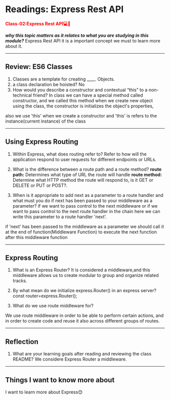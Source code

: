 

# Readings: Express Rest API

**<span style="color:red">Class-02:Express Rest API💻📗</span>**

 ***why this topic matters as it relates to what you are studying in this module?***
    Express Rest API it is a important concept we must to learn more about it.

_______________________________________________

## Review: ES6 Classes

1. Classes are a template for creating ____.
  Objects.
2. a class declaration be hoisted?
   No
3. How would you describe a constructor and contextual “this” to a non-technical friend?
 In class we can have a special method called constructor, and we called this method when we create new object using the class,
 the constructor is initializes the object's properties,

also we use 'this' when we create a constructor and 'this' is refers to the instance(current instance) of the class
_______________________________________________

## Using Express Routing

1. Within Express, what does routing refer to?
Refer to how will the application respond to user requests for different endpoints or URLs.

2. What is the difference between a route path and a route method?
**route path:**  Determines what type of URL the route will handle
**route method:** Determine what HTTP method the route will respond to, is it GET or DELETE or PUT or POST?.

3. When is it appropriate to add next as a parameter to a route handler and what must you do if next has been passed to your middleware as a parameter?
if we want to pass control to the next middleware or  if we want to pass control to the next route handler in the chain here we can write this parameter to a route handler 'next'. 

if 'next' has been passed to the middleware as a parameter we should call it at the end of function(Middleware Function) to execute the next function after this middleware function
_______________________________________________

## Express Routing

1. What is an Express Router?
It is considered a middleware,and this middleware allows us to create modular to group and organize related tracks.

2. By what mean do we initialize express.Router() in an express server?
const router=express.Router();

3. What do we use route middleware for?

We use route middleware in order to be able to perform certain actions, and in order to create code and reuse it also across different groups of routes.
_______________________________________________

## Reflection

1. What are your learning goals after reading and reviewing the class README?
We considere Express Router a middleware.

_______________________________________________

## Things I want to know more about
I want to learn more about Express😊
